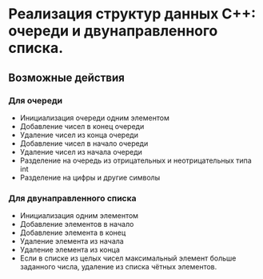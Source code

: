 # Реализация структур данных C++: очереди и двунаправленного списка. 
## Возможные действия
### Для очереди
- Инициализация очереди одним элементом
- Добавление чисел в конец очереди
- Удаление чисел из конца очереди
- Добавление чисел в начало очереди
- Удаление чисел из  началa очереди
- Разделение на очередь из отрицательных и неотрицательных типа int
- Разделение на цифры и другие символы 
### Для двунаправленного списка
- Инициализация одним элементом
- Добавление элементов в начало
- Добавление элемента в конец
- Удаление элемента из начала
- Удаление элемента из конца
- Если в списке из целых чисел максимальный элемент больше заданного числа, удаление из списка чётных элементов.
